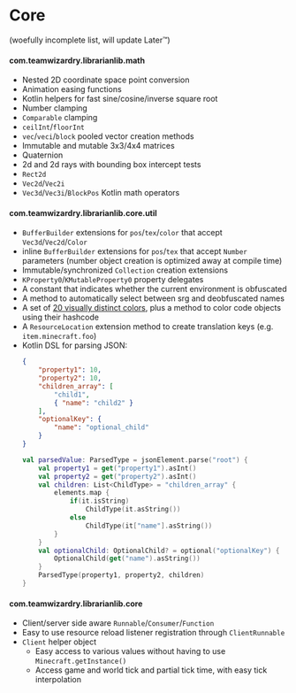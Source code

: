 # Core
(woefully incomplete list, will update Later™)
#### com.teamwizardry.librarianlib.math
- Nested 2D coordinate space point conversion
- Animation easing functions
- Kotlin helpers for fast sine/cosine/inverse square root
- Number clamping
- `Comparable` clamping
- `ceilInt`/`floorInt`
- `vec`/`veci`/`block` pooled vector creation methods
- Immutable and mutable 3x3/4x4 matrices
- Quaternion
- 2d and 2d rays with bounding box intercept tests
- `Rect2d`
- `Vec2d`/`Vec2i`
- `Vec3d`/`Vec3i`/`BlockPos` Kotlin math operators
#### com.teamwizardry.librarianlib.core.util
- `BufferBuilder` extensions for `pos`/`tex`/`color` that accept `Vec3d`/`Vec2d`/`Color`
- inline `BufferBuilder` extensions for `pos`/`tex` that accept `Number` parameters (number object creation is 
optimized away at compile time)
- Immutable/synchronized `Collection` creation extensions
- `KProperty0`/`KMutableProperty0` property delegates
- A constant that indicates whether the current environment is obfuscated
- A method to automatically select between srg and deobfuscated names
- A set of [20 visually distinct colors](https://sashat.me/2017/01/11/list-of-20-simple-distinct-colors/),
plus a method to color code objects using their hashcode
- A `ResourceLocation` extension method to create translation keys (e.g. `item.minecraft.foo`)
- Kotlin DSL for parsing JSON:
    ```json
    {
        "property1": 10,
        "property2": 10,
        "children_array": [
            "child1",
            { "name": "child2" }
        ],
        "optionalKey": {
            "name": "optional_child"
        }
    }
    ```
    ```kotlin
    val parsedValue: ParsedType = jsonElement.parse("root") {
        val property1 = get("property1").asInt()
        val property2 = get("property2").asInt()
        val children: List<ChildType> = "children_array" {
            elements.map { 
                if(it.isString)
                    ChildType(it.asString())
                else
                    ChildType(it["name"].asString())
            }
        }
        val optionalChild: OptionalChild? = optional("optionalKey") {
            OptionalChild(get("name").asString())
        }
        ParsedType(property1, property2, children)
    }
    ```
#### com.teamwizardry.librarianlib.core
- Client/server side aware `Runnable`/`Consumer`/`Function`
- Easy to use resource reload listener registration through `ClientRunnable` 
- `Client` helper object
    - Easy access to various values without having to use `Minecraft.getInstance()`
    - Access game and world tick and partial tick time, with easy tick interpolation
